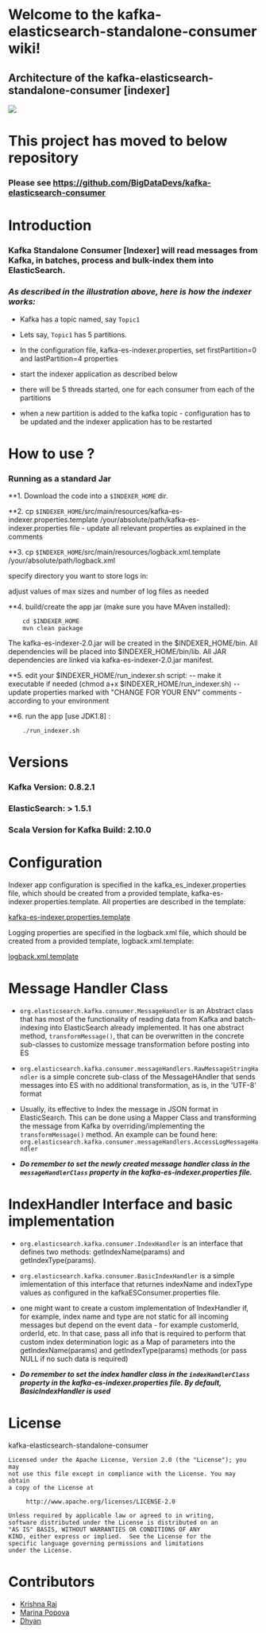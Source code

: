 # Welcome to the kafka-elasticsearch-standalone-consumer wiki!

## Architecture of the kafka-elasticsearch-standalone-consumer [indexer]

![](https://raw.githubusercontent.com/ppine7/kafka-elasticsearch-standalone-consumer/master/img/IndexerV2Design.jpg)


# This project has moved to below repository
### Please see https://github.com/BigDataDevs/kafka-elasticsearch-consumer

# Introduction

### **Kafka Standalone Consumer [Indexer] will read messages from Kafka, in batches, process and bulk-index them into ElasticSearch.**

### _As described in the illustration above, here is how the indexer works:_

* Kafka has a topic named, say `Topic1`

* Lets say, `Topic1` has 5 partitions.

* In the configuration file, kafka-es-indexer.properties, set firstPartition=0 and lastPartition=4 properties 

* start the indexer application as described below 

* there will be 5 threads started, one for each consumer from each of the partitions

* when a new partition is added to the kafka topic - configuration has to be updated and the indexer application has to be restarted


# How to use ? 

### Running as a standard Jar 

**1. Download the code into a `$INDEXER_HOME` dir.

**2. cp `$INDEXER_HOME`/src/main/resources/kafka-es-indexer.properties.template /your/absolute/path/kafka-es-indexer.properties file - update all relevant properties as explained in the comments

**3. cp `$INDEXER_HOME`/src/main/resources/logback.xml.template /your/absolute/path/logback.xml

 specify directory you want to store logs in:
	<property name="LOG_DIR" value="/tmp"/>
	
 adjust values of max sizes and number of log files as needed

**4. build/create the app jar (make sure you have MAven installed):

		cd $INDEXER_HOME
     	mvn clean package
     	
 The kafka-es-indexer-2.0.jar will be created in the $INDEXER_HOME/bin.
 All dependencies will be placed into $INDEXER_HOME/bin/lib.
 All JAR dependencies are linked via kafka-es-indexer-2.0.jar manifest.

**5. edit your $INDEXER_HOME/run_indexer.sh script:
		-- make it executable if needed (chmod a+x $INDEXER_HOME/run_indexer.sh)
		-- update properties marked with "CHANGE FOR YOUR ENV" comments - according to your environment

**6. run the app [use JDK1.8] :  

		./run_indexer.sh
 
# Versions

### Kafka Version: 0.8.2.1

### ElasticSearch: > 1.5.1

### Scala Version for Kafka Build: 2.10.0

# Configuration

Indexer app configuration is specified in the kafka_es_indexer.properties file, which should be created from a provided template, kafka-es-indexer.properties.template. All properties are described in the template:

[kafka-es-indexer.properties.template](https://github.com/ppine7/kafka-elasticsearch-standalone-consumer/blob/master/src/main/resources/kafka-es-indexer.properties.template)

Logging properties are specified in the logback.xml file, which should be created from a provided template, logback.xml.template: 

[logback.xml.template](https://github.com/ppine7/kafka-elasticsearch-standalone-consumer/blob/master/src/main/resources/logback.xml.template)


# Message Handler Class

*  `org.elasticsearch.kafka.consumer.MessageHandler` is an Abstract class that has most of the functionality of reading data from Kafka and batch-indexing into ElasticSearch already implemented. It has one abstract method, `transformMessage()`, that can be overwritten in the concrete sub-classes to customize message transformation before posting into ES

* `org.elasticsearch.kafka.consumer.messageHandlers.RawMessageStringHandler` is a simple concrete sub-class of the MessageHAndler that sends messages into ES with no additional transformation, as is, in the 'UTF-8' format

* Usually, its effective to Index the message in JSON format in ElasticSearch. This can be done using a Mapper Class and transforming the message from Kafka by overriding/implementing the `transformMessage()` method. An example can be found here: `org.elasticsearch.kafka.consumer.messageHandlers.AccessLogMessageHandler`

* _**Do remember to set the newly created message handler class in the `messageHandlerClass` property in the kafka-es-indexer.properties file.**_

# IndexHandler Interface and basic implementation

*  `org.elasticsearch.kafka.consumer.IndexHandler` is an interface that defines two methods: getIndexName(params) and getIndexType(params). 

* `org.elasticsearch.kafka.consumer.BasicIndexHandler` is a simple imlementation of this interface that returnes indexName and indexType values as configured in the kafkaESConsumer.properties file. 

* one might want to create a custom implementation of IndexHandler if, for example, index name and type are not static for all incoming messages but depend on the event data - for example customerId, orderId, etc. In that case, pass all info that is required to perform that custom index determination logic as a Map of parameters into the getIndexName(params) and getIndexType(params) methods (or pass NULL if no such data is required)

* _**Do remember to set the index handler class in the `indexHandlerClass` property in the kafka-es-indexer.properties file. By default, BasicIndexHandler is used**_

# License

kafka-elasticsearch-standalone-consumer

	Licensed under the Apache License, Version 2.0 (the "License"); you may
	not use this file except in compliance with the License. You may obtain
	a copy of the License at

	     http://www.apache.org/licenses/LICENSE-2.0

	Unless required by applicable law or agreed to in writing,
	software distributed under the License is distributed on an
	"AS IS" BASIS, WITHOUT WARRANTIES OR CONDITIONS OF ANY
	KIND, either express or implied.  See the License for the
	specific language governing permissions and limitations
	under the License.

# Contributors
 - [Krishna Raj](https://github.com/reachkrishnaraj)
 - [Marina Popova](https://github.com/ppine7)
 - [Dhyan ](https://github.com/dhyan-yottaa)
